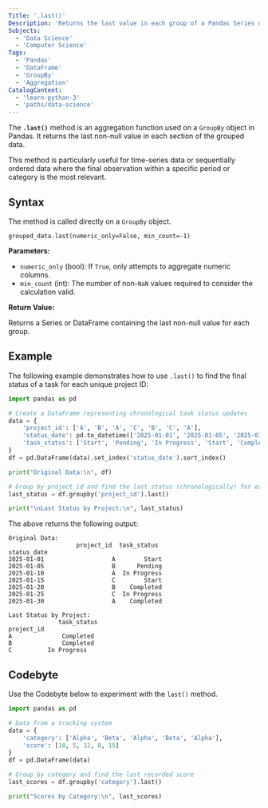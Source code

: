 ```yaml
---
Title: '.last()'
Description: 'Returns the last value in each group of a Pandas Series or DataFrame.'
Subjects:
  - 'Data Science'
  - 'Computer Science'
Tags:
  - 'Pandas'
  - 'DataFrame'
  - 'GroupBy'
  - 'Aggregation'
CatalogContent:
  - 'learn-python-3'
  - 'paths/data-science'
---
```


The **`.last()`** method is an aggregation function used on a `GroupBy` object in Pandas. It returns the last non-null value in each section of the grouped data.

This method is particularly useful for time-series data or sequentially ordered data where the final observation within a specific period or category is the most relevant.

## Syntax

The method is called directly on a `GroupBy` object.

```pseudo
grouped_data.last(numeric_only=False, min_count=-1)
```

**Parameters:**

- `numeric_only` (bool): If `True`, only attempts to aggregate numeric columns.
- `min_count` (int): The number of non-`NaN` values required to consider the calculation valid.

**Return Value:**

Returns a Series or DataFrame containing the last non-null value for each group.

## Example

The following example demonstrates how to use `.last()` to find the final status of a task for each unique project ID:

```python
import pandas as pd

# Create a DataFrame representing chronological task status updates
data = {
    'project_id': ['A', 'B', 'A', 'C', 'B', 'C', 'A'],
    'status_date': pd.to_datetime(['2025-01-01', '2025-01-05', '2025-01-10', '2025-01-15', '2025-01-20', '2025-01-25', '2025-01-30']),
    'task_status': ['Start', 'Pending', 'In Progress', 'Start', 'Completed', 'In Progress', 'Completed']
}
df = pd.DataFrame(data).set_index('status_date').sort_index()

print("Original Data:\n", df)

# Group by project_id and find the last status (chronologically) for each project
last_status = df.groupby('project_id').last()

print("\nLast Status by Project:\n", last_status)
```

The above returns the following output:

```shell
Original Data:
                   project_id  task_status
status_date                              
2025-01-01                   A        Start
2025-01-05                   B      Pending
2025-01-10                   A  In Progress
2025-01-15                   C        Start
2025-01-20                   B    Completed
2025-01-25                   C  In Progress
2025-01-30                   A    Completed

Last Status by Project:
              task_status
project_id               
A              Completed
B              Completed
C          In Progress
```

## Codebyte

Use the Codebyte below to experiment with the `last()` method.

```python
import pandas as pd

# Data from a tracking system
data = {
    'category': ['Alpha', 'Beta', 'Alpha', 'Beta', 'Alpha'],
    'score': [10, 5, 12, 8, 15]
}
df = pd.DataFrame(data)

# Group by category and find the last recorded score
last_scores = df.groupby('category').last()

print("Scores by Category:\n", last_scores)
```
